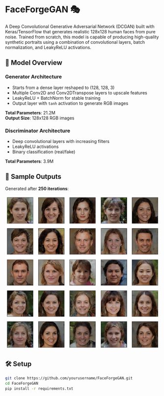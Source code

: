 # FaceForgeGAN 🎭

A Deep Convolutional Generative Adversarial Network (DCGAN) built with Keras/TensorFlow that generates realistic 128x128 human faces from pure noise. Trained from scratch, this model is capable of producing high-quality synthetic portraits using a combination of convolutional layers, batch normalization, and LeakyReLU activations.

## 🧠 Model Overview

### Generator Architecture
- Starts from a dense layer reshaped to (128, 128, 3)
- Multiple Conv2D and Conv2DTranspose layers to upscale features
- LeakyReLU + BatchNorm for stable training
- Output layer with `tanh` activation to generate RGB images

**Total Parameters**: 21.2M  
**Output Size**: 128x128 RGB images

### Discriminator Architecture
- Deep convolutional layers with increasing filters
- LeakyReLU activations
- Binary classification (real/fake)

**Total Parameters**: 3.9M

## 📸 Sample Outputs

Generated after **250 iterations**:

![Generated Faces](./assets/image.png)

## 🛠️ Setup

```bash
git clone https://github.com/yourusername/FaceForgeGAN.git
cd FaceForgeGAN
pip install -r requirements.txt

